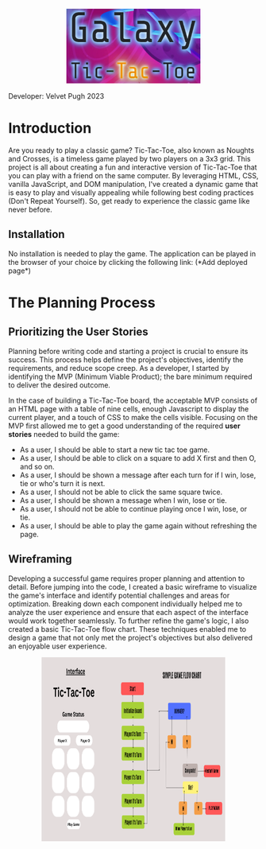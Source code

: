 <p align="center">
  <img width="270" height="150" src="images/readme_pic.png" alt="Galaxy">
</p>
Developer: Velvet Pugh 2023

<h1>Introduction</h1>
<p>
Are you ready to play a classic game? Tic-Tac-Toe, also known as Noughts and Crosses, is a timeless game played by two players on a 3x3 grid. This project is all about creating a fun and interactive version of Tic-Tac-Toe that you can play with a friend on the same computer. By leveraging HTML, CSS, vanilla JavaScript, and DOM manipulation, I've created a dynamic game that is easy to play and visually appealing while following best coding practices (Don't Repeat Yourself). So, get ready to experience the classic game like never before.
</p>
<h2>Installation</h2>
<p>
No installation is needed to play the game. The application can be played in the browser of your choice by clicking
the following link: (*Add deployed page*)
</p>
<h1>The Planning Process</h1>
<h2>Prioritizing the User Stories</h2>
<p>
Planning before writing code and starting a project is crucial to ensure its success. This process helps define the project's objectives, identify the requirements, and reduce scope creep. As a developer, I started by identifying the MVP (Minimum Viable Product); the bare minimum required to deliver the desired outcome.
</p>
<p>
In the case of building a Tic-Tac-Toe board, the acceptable MVP consists of an HTML page with a table of nine cells, enough Javascript to display the current player, and a touch of CSS to make the cells visible. Focusing on the MVP first allowed me to get a good understanding of the required <strong>user stories</strong> needed to build the game:
<ul>
<li>As a user, I should be able to start a new tic tac toe game.</li>
<li>As a user, I should be able to click on a square to add X first and then O, and so on.</li>
<li>As a user, I should be shown a message after each turn for if I win, lose, tie or who's turn it is next.</li>
<li>As a user, I should not be able to click the same square twice.</li>
<li>As a user, I should be shown a message when I win, lose or tie.</li>
<li>As a user, I should not be able to continue playing once I win, lose, or tie.</li>
<li>As a user, I should be able to play the game again without refreshing the page.</li>
</ul>
</p>
<h2>Wireframing</h2>
<p>Developing a successful game requires proper planning and attention to detail. Before jumping into the code, I created a basic wireframe to visualize the game's interface and identify potential challenges and areas for optimization. Breaking down each component individually helped me to analyze the user experience and ensure that each aspect of the interface would work together seamlessly. To further refine the game's logic, I also created a basic Tic-Tac-Toe flow chart. These techniques enabled me to design a game that not only met the project's objectives but also delivered an enjoyable user experience.
</p>
<p align="center">
  <img width="370" height="370" src="images/wireframe.png" alt="wireframe">
</p>
